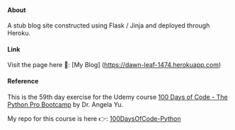 #### About

A stub blog site constructed using Flask / Jinja and deployed through Heroku.

#### Link

Visit the page here 📝: [My Blog] (https://dawn-leaf-1474.herokuapp.com)

#### Reference

This is the 59th day exercise for the Udemy course [100 Days of Code - The Python Pro Bootcamp](https://www.udemy.com/course/100-days-of-code/) by Dr. Angela Yu.

My repo for this course is here 👉: [100DaysOfCode-Python](https://github.com/maryletteroa/100DaysOfCode-Python)

